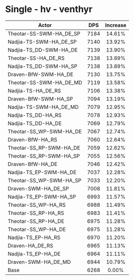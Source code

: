 # Single - hv - venthyr
| Actor | DPS | Increase |
|---|:---:|:---:|
|Theotar-SS-SWM-HA_DE_SP|7184|14.61%|
|Nadjia-TS-SWM-HA_DE_SP|7140|13.92%|
|Nadjia-TS_DD-SWM-HA_DE|7139|13.90%|
|Theotar-SS-HA_DE_RS|7138|13.89%|
|Nadjia-TS_DD-SWM-HA_SP|7138|13.89%|
|Draven-BfW-SWM-HA_DE|7130|13.75%|
|Theotar-SS-SWM-HA_DE_MD|7119|13.58%|
|Nadjia-TS-HA_DE_RS|7106|13.38%|
|Draven-BfW-SWM-HA_SP|7094|13.19%|
|Nadjia-TS-SWM-HA_DE_MD|7079|12.95%|
|Nadjia-TS_DD-HA_RS|7078|12.93%|
|Nadjia-TS_DD-HA_DE|7069|12.79%|
|Theotar-SS_WP-SWM-HA_DE|7067|12.74%|
|Draven-BfW-HA_RS|7060|12.64%|
|Theotar-SS_RP-SWM-HA_DE|7059|12.62%|
|Theotar-SS_RP-SWM-HA_SP|7055|12.56%|
|Draven-BfW-HA_DE|7046|12.42%|
|Nadjia-TS_EP-SWM-HA_DE|7037|12.28%|
|Theotar-SS_WP-SWM-HA_SP|7033|12.20%|
|Draven-SWM-HA_DE_SP|7008|11.81%|
|Nadjia-TS_EP-SWM-HA_SP|6993|11.57%|
|Theotar-SS_WP-HA_RS|6988|11.49%|
|Theotar-SS_RP-HA_RS|6983|11.41%|
|Theotar-SS_RP-HA_DE|6975|11.28%|
|Theotar-SS_WP-HA_DE|6975|11.28%|
|Nadjia-TS_EP-HA_RS|6970|11.20%|
|Draven-HA_DE_RS|6965|11.13%|
|Nadjia-TS_EP-HA_DE|6964|11.11%|
|Draven-SWM-HA_DE_MD|6944|10.79%|
|Base|6268|0.00%|
